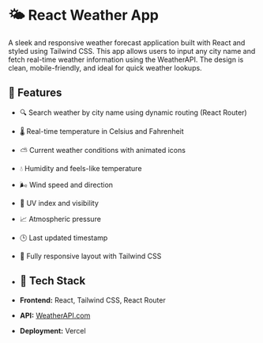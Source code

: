 # 🌤️ React Weather App

A sleek and responsive weather forecast application built with React and styled using Tailwind CSS. This app allows users to input any city name and fetch real-time weather information using the WeatherAPI. The design is clean, mobile-friendly, and ideal for quick weather lookups.

## 🚀 Features

- 🔍 Search weather by city name using dynamic routing (React Router)
- 🌡️ Real-time temperature in Celsius and Fahrenheit
- ⛅ Current weather conditions with animated icons
- 💧 Humidity and feels-like temperature
- 🌬️ Wind speed and direction
- 🔆 UV index and visibility
- 📈 Atmospheric pressure
- 🕒 Last updated timestamp
- 📱 Fully responsive layout with Tailwind CSS

- ## 🔧 Tech Stack

- **Frontend:** React, Tailwind CSS, React Router
- **API:** [WeatherAPI.com](https://www.weatherapi.com/)
- **Deployment:** Vercel 



